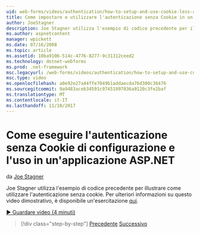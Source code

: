```yaml
---
uid: web-forms/videos/authentication/how-to-setup-and-use-cookie-less-authentication-in-an-aspnet-application
title: Come impostare e utilizzare l'autenticazione senza Cookie in un'applicazione ASP.NET | Documenti Microsoft
author: JoeStagner
description: Joe Stagner utilizza l'esempio di codice precedente per illustrare come utilizzare l'autenticazione senza cookie. Per ulteriori informazioni su questa demo, un'esercitazione si trova...
ms.author: aspnetcontent
manager: wpickett
ms.date: 07/16/2008
ms.topic: article
ms.assetid: 10ba9106-514c-4776-8277-9c31312ceed2
ms.technology: dotnet-webforms
ms.prod: .net-framework
msc.legacyurl: /web-forms/videos/authentication/how-to-setup-and-use-cookie-less-authentication-in-an-aspnet-application
msc.type: video
ms.openlocfilehash: a0e92e27a44ffe7049b1addaecda76d300c36476
ms.sourcegitcommit: 9a9483aceb34591c97451997036a9120c3fe2baf
ms.translationtype: MT
ms.contentlocale: it-IT
ms.lasthandoff: 11/10/2017
---
```

<a name="how-to-setup-and-use-cookie-less-authentication-in-an-aspnet-application"></a>Come eseguire l'autenticazione senza Cookie di configurazione e l'uso in un'applicazione ASP.NET
====================
da [Joe Stagner](https://github.com/JoeStagner)

Joe Stagner utilizza l'esempio di codice precedente per illustrare come utilizzare l'autenticazione senza cookie. Per ulteriori informazioni su questo video dimostrativo, è disponibile un'esercitazione [qui](../../overview/older-versions-security/introduction/forms-authentication-configuration-and-advanced-topics-vb.md).

[&#9654; Guardare video (4 minuti)](https://channel9.msdn.com/Blogs/ASP-NET-Site-Videos/how-to-setup-and-use-cookie-less-authentication-in-an-aspnet-application)

>[!div class="step-by-step"]
[Precedente](how-to-change-the-forms-authentication-properties.md)
[Successivo](asp-forms-login-relocation.md)
